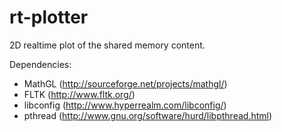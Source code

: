 rt-plotter
==========

2D realtime plot of the shared memory content.

Dependencies:
- MathGL (http://sourceforge.net/projects/mathgl/)
- FLTK (http://www.fltk.org/)
- libconfig (http://www.hyperrealm.com/libconfig/)
- pthread (http://www.gnu.org/software/hurd/libpthread.html)
